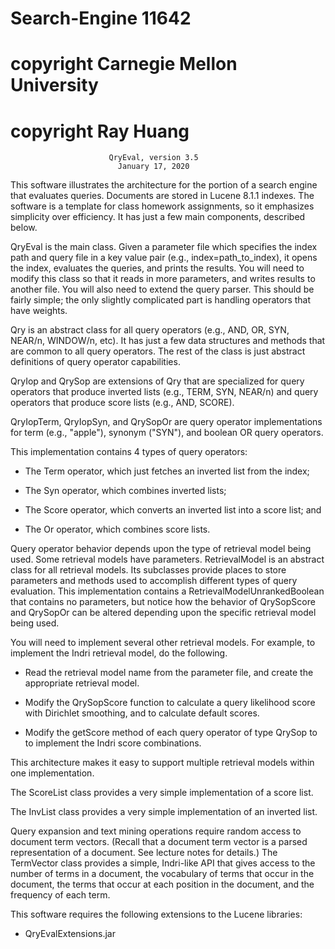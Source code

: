 # Search-Engine 11642
# copyright Carnegie Mellon University
# copyright Ray Huang
                          QryEval, version 3.5
                            January 17, 2020

This software illustrates the architecture for the portion of a search
engine that evaluates queries.  Documents are stored in Lucene 8.1.1
indexes.  The software is a template for class homework assignments,
so it emphasizes simplicity over efficiency.  It has just a few main
components, described below.

QryEval is the main class. Given a parameter file which specifies the
index path and query file in a key value pair (e.g.,
index=path_to_index), it opens the index, evaluates the queries, and
prints the results. You will need to modify this class so that it
reads in more parameters, and writes results to another file.  You
will also need to extend the query parser. This should be fairly
simple; the only slightly complicated part is handling operators that
have weights.

Qry is an abstract class for all query operators (e.g., AND, OR, SYN,
NEAR/n, WINDOW/n, etc).  It has just a few data structures and methods
that are common to all query operators.  The rest of the class is
just abstract definitions of query operator capabilities.

QryIop and QrySop are extensions of Qry that are specialized for
query operators that produce inverted lists (e.g., TERM, SYN, NEAR/n)
and query operators that produce score lists (e.g., AND, SCORE).

QryIopTerm, QryIopSyn, and QrySopOr are query operator
implementations for term (e.g., "apple"), synonym ("SYN"), and boolean
OR query operators.

This implementation contains 4 types of query operators:

  * The Term operator, which just fetches an inverted list from the index;

  * The Syn operator, which combines inverted lists;

  * The Score operator, which converts an inverted list into a score list; and

  * The Or operator, which combines score lists.

Query operator behavior depends upon the type of retrieval model being
used.  Some retrieval models have parameters.  RetrievalModel is an
abstract class for all retrieval models.  Its subclasses provide
places to store parameters and methods used to accomplish different
types of query evaluation.  This implementation contains a
RetrievalModelUnrankedBoolean that contains no parameters, but notice
how the behavior of QrySopScore and QrySopOr can be altered depending
upon the specific retrieval model being used.

You will need to implement several other retrieval models.  For
example, to implement the Indri retrieval model, do the following.

  * Read the retrieval model name from the parameter file, and
    create the appropriate retrieval model.

  * Modify the QrySopScore function to calculate a query likelihood
    score with Dirichlet smoothing, and to calculate default scores.

  * Modify the getScore method of each query operator of type QrySop
    to to implement the Indri score combinations.

This architecture makes it easy to support multiple retrieval models
within one implementation.

The ScoreList class provides a very simple implementation of a score
list.

The InvList class provides a very simple implementation of an inverted
list.

Query expansion and text mining operations require random access to
document term vectors. (Recall that a document term vector is a parsed
representation of a document. See lecture notes for details.)  The
TermVector class provides a simple, Indri-like API that gives access
to the number of terms in a document, the vocabulary of terms that
occur in the document, the terms that occur at each position in the
document, and the frequency of each term.

This software requires the following extensions to the Lucene libraries:
  - QryEvalExtensions.jar
